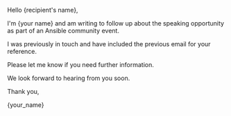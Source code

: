 Hello {recipient's name},

I'm {your name} and am writing to follow up about the speaking opportunity as part of an Ansible community event.

I was previously in touch and have included the previous email for your reference.

Please let me know if you need further information.

We look forward to hearing from you soon.

Thank you,

{your_name}
